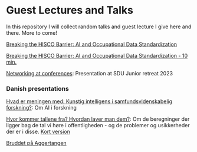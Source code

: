 # Guest Lectures and Talks
In this repository I will collect random talks and guest lecture I give here and there. More to come! 

[Breaking the HISCO Barrier: AI and Occupational Data Standardization](https://raw.githack.com/christianvedels/Guest_Lectures_and_misc_talks/main/HISCO/Slides.html)

[Breaking the HISCO Barrier: AI and Occupational Data Standardization - 10 min. ](https://raw.githack.com/christianvedels/Presentations/main/HISCO/Slides_flash.html)

[Networking at conferences](https://raw.githack.com/christianvedels/Guest_Lectures_and_misc_talks/main/Networking_at_confenrences/Slides.html#1): Presentation at SDU Junior retreat 2023

### Danish presentations 

[Hvad er meningen med: Kunstig intelligens i samfundsvidenskabelig forskning?](https://raw.githack.com/christianvedels/Presentations/refs/heads/main/Hvad_er_meningen_med_AI/Slides.html): Om AI i forskning
 
 [Hvor kommer tallene fra? Hvordan laver man dem?](https://raw.githack.com/christianvedels/Guest_Lectures_and_misc_talks/main/Hvor%20kommer%20tallene%20fra/Slides.html): Om de beregninger der ligger bag de tal vi høre i offentligheden - og de problemer og usikkerheder der er i disse. [Kort version](https://raw.githack.com/christianvedels/Presentations/refs/heads/main/Hvor%20kommer%20tallene%20fra/Slides_short.html)


 [Bruddet på Aggertangen](https://raw.githack.com/christianvedels/Guest_Lectures_and_misc_talks/main/Bruddet_paa_Aggertangen/Bruddet_paa_Aggertangen.html)
 
 
 

